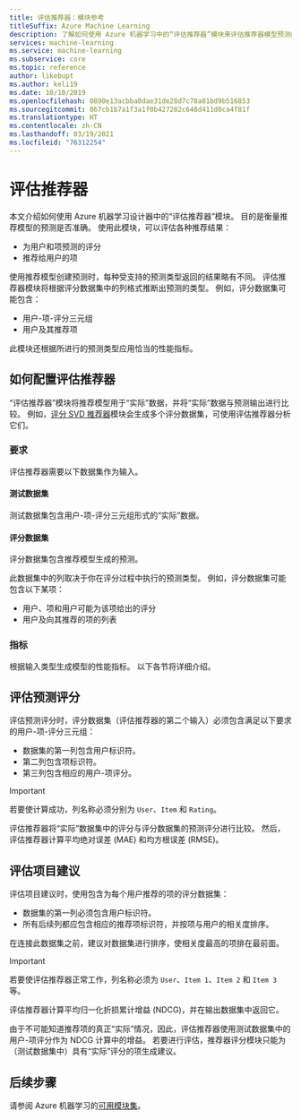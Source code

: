 ```yaml
---
title: 评估推荐器：模块参考
titleSuffix: Azure Machine Learning
description: 了解如何使用 Azure 机器学习中的“评估推荐器”模块来评估推荐器模型预测的准确度。
services: machine-learning
ms.service: machine-learning
ms.subservice: core
ms.topic: reference
author: likebupt
ms.author: keli19
ms.date: 10/10/2019
ms.openlocfilehash: 0890e13acbba8dae31de28d7c78a81bd9b516853
ms.sourcegitcommit: 867cb1b7a1f3a1f0b427282c648d411d0ca4f81f
ms.translationtype: HT
ms.contentlocale: zh-CN
ms.lasthandoff: 03/19/2021
ms.locfileid: "76312254"
---
```

# <a name="evaluate-recommender"></a>评估推荐器

本文介绍如何使用 Azure 机器学习设计器中的“评估推荐器”模块。 目的是衡量推荐模型的预测是否准确。 使用此模块，可以评估各种推荐结果：  
  
-   为用户和项预测的评分    
-   推荐给用户的项  
  
使用推荐模型创建预测时，每种受支持的预测类型返回的结果略有不同。 评估推荐器模块将根据评分数据集中的列格式推断出预测的类型。 例如，评分数据集可能包含：

- 用户-项-评分三元组
- 用户及其推荐项

此模块还根据所进行的预测类型应用恰当的性能指标。 

  
## <a name="how-to-configure-evaluate-recommender"></a>如何配置评估推荐器

“评估推荐器”模块将推荐模型用于“实际”数据，并将“实际”数据与预测输出进行比较。 例如，[评分 SVD 推荐器](score-svd-recommender.md)模块会生成多个评分数据集，可使用评估推荐器分析它们。

### <a name="requirements"></a>要求

评估推荐器需要以下数据集作为输入。 
  
#### <a name="test-dataset"></a>测试数据集

测试数据集包含用户-项-评分三元组形式的“实际”数据。  

#### <a name="scored-dataset"></a>评分数据集

评分数据集包含推荐模型生成的预测。  
  
此数据集中的列取决于你在评分过程中执行的预测类型。 例如，评分数据集可能包含以下某项：

- 用户、项和用户可能为该项给出的评分
- 用户及向其推荐的项的列表 

### <a name="metrics"></a>指标

根据输入类型生成模型的性能指标。 以下各节将详细介绍。

## <a name="evaluate-predicted-ratings"></a>评估预测评分  

评估预测评分时，评分数据集（评估推荐器的第二个输入）必须包含满足以下要求的用户-项-评分三元组：
  
-   数据集的第一列包含用户标识符。    
-   第二列包含项标识符。  
-   第三列包含相应的用户-项评分。  
  
> [!IMPORTANT] 
> 若要使计算成功，列名称必须分别为 `User`、`Item` 和 `Rating`。  
  
评估推荐器将“实际”数据集中的评分与评分数据集的预测评分进行比较。 然后，评估推荐器计算平均绝对误差 (MAE) 和均方根误差 (RMSE)。



## <a name="evaluate-item-recommendations"></a>评估项目建议

评估项目建议时，使用包含为每个用户推荐的项的评分数据集：
  
-   数据集的第一列必须包含用户标识符。    
-   所有后续列都应包含相应的推荐项标识符，并按项与用户的相关度排序。 

在连接此数据集之前，建议对数据集进行排序，使相关度最高的项排在最前面。  

> [!IMPORTANT] 
> 若要使评估推荐器正常工作，列名称必须为 `User`、`Item 1`、`Item 2` 和 `Item 3` 等。  
  
评估推荐器计算平均归一化折损累计增益 (NDCG)，并在输出数据集中返回它。  
  
由于不可能知道推荐项的真正“实际”情况，因此，评估推荐器使用测试数据集中的用户-项评分作为 NDCG 计算中的增益。 若要进行评估，推荐器评分模块只能为（测试数据集中）具有“实际”评分的项生成建议。  
  

## <a name="next-steps"></a>后续步骤

请参阅 Azure 机器学习的[可用模块集](module-reference.md)。 
